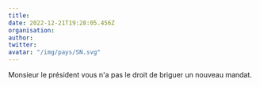 ```yaml
---
title: 
date: 2022-12-21T19:28:05.456Z
organisation: 
author: 
twitter: 
avatar: "/img/pays/SN.svg"
---
```


Monsieur le président vous n'a pas le droit de briguer un nouveau mandat. 